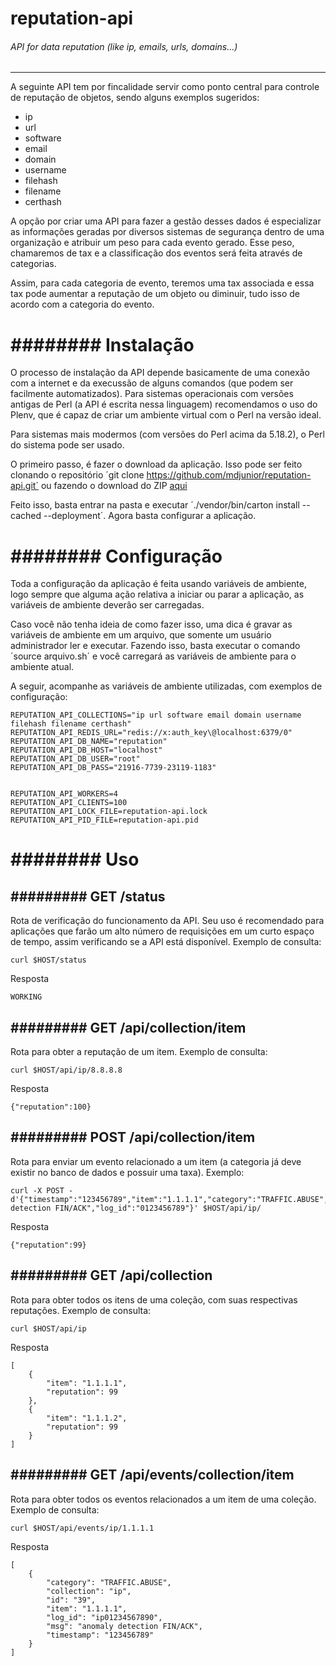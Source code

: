 # reputation-api
###### API for data reputation (like ip, emails, urls, domains...)
------------------------------------------------------------------

A seguinte API tem por fincalidade servir como ponto central para controle de reputação de objetos, sendo alguns exemplos sugeridos:
* ip
* url
* software
* email
* domain
* username
* filehash
* filename
* certhash

A opção por criar uma API para fazer a gestão desses dados é especializar as informações geradas por diversos sistemas de segurança dentro de uma organização e atribuir um peso para cada evento gerado. Esse peso, chamaremos de tax e a classificação dos eventos será feita através de categorias.

Assim, para cada categoria de evento, teremos uma tax associada e essa tax pode aumentar a reputação de um objeto ou diminuir, tudo isso de acordo com a categoria do evento.


######## Instalação
===================

O processo de instalação da API depende basicamente de uma conexão com a internet e da execussão de alguns comandos (que podem ser facilmente automatizados). Para sistemas operacionais com versões antigas de Perl (a API é escrita nessa linguagem) recomendamos o uso do Plenv, que é capaz de criar um ambiente virtual com o Perl na versão ideal.

Para sistemas mais modermos (com versões do Perl acima da 5.18.2), o Perl do sistema pode ser usado.

O primeiro passo, é fazer o download da aplicação. Isso pode ser feito clonando o repositório ´git clone https://github.com/mdjunior/reputation-api.git´ ou fazendo o download do ZIP [aqui](https://github.com/mdjunior/reputation-api/archive/master.zip)

Feito isso, basta entrar na pasta e executar ´./vendor/bin/carton install --cached --deployment´. Agora basta configurar a aplicação.


######## Configuração
=====================

Toda a configuração da aplicação é feita usando variáveis de ambiente, logo sempre que alguma ação relativa a iniciar ou parar a aplicação, as variáveis de ambiente deverão ser carregadas.

Caso você não tenha ideia de como fazer isso, uma dica é gravar as variáveis de ambiente em um arquivo, que somente um usuário administrador ler e executar. Fazendo isso, basta executar o comando ´source arquivo.sh´ e você carregará as variáveis de ambiente para o ambiente atual.

A seguir, acompanhe as variáveis de ambiente utilizadas, com exemplos de configuração:

	REPUTATION_API_COLLECTIONS="ip url software email domain username filehash filename certhash"
	REPUTATION_API_REDIS_URL="redis://x:auth_key\@localhost:6379/0"
	REPUTATION_API_DB_NAME="reputation"
	REPUTATION_API_DB_HOST="localhost"
	REPUTATION_API_DB_USER="root"
	REPUTATION_API_DB_PASS="21916-7739-23119-1183"


	REPUTATION_API_WORKERS=4
	REPUTATION_API_CLIENTS=100
	REPUTATION_API_LOCK_FILE=reputation-api.lock
	REPUTATION_API_PID_FILE=reputation-api.pid

######## Uso
============


######### GET /status
---------------------

Rota de verificação do funcionamento da API. Seu uso é recomendado para aplicações que farão um alto número de requisições em um curto espaço de tempo, assim verificando se a API está disponível. Exemplo de consulta:

	curl $HOST/status

Resposta

	WORKING


######### GET /api/collection/item
----------------------------------

Rota para obter a reputação de um item. Exemplo de consulta:

	curl $HOST/api/ip/8.8.8.8

Resposta

	{"reputation":100}


######### POST /api/collection/item
-----------------------------------

Rota para enviar um evento relacionado a um item (a categoria já deve existir no banco de dados e possuir uma taxa). Exemplo:

	curl -X POST -d'{"timestamp":"123456789","item":"1.1.1.1","category":"TRAFFIC.ABUSE","msg":"anomaly detection FIN/ACK","log_id":"0123456789"}' $HOST/api/ip/

Resposta

	{"reputation":99}


######### GET /api/collection
-----------------------------

Rota para obter todos os itens de uma coleção, com suas respectivas reputações. Exemplo de consulta:

	curl $HOST/api/ip

Resposta

	[
		{
			"item": "1.1.1.1",
			"reputation": 99
		},
		{
			"item": "1.1.1.2",
			"reputation": 99
		}
	]


######### GET /api/events/collection/item
-----------------------------

Rota para obter todos os eventos relacionados a um item de uma coleção. Exemplo de consulta:

	curl $HOST/api/events/ip/1.1.1.1

Resposta

	[
		{
			"category": "TRAFFIC.ABUSE",
			"collection": "ip",
			"id": "39",
			"item": "1.1.1.1",
			"log_id": "ip01234567890",
			"msg": "anomaly detection FIN/ACK",
			"timestamp": "123456789"
		}
	]


